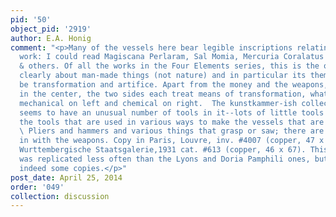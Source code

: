```yaml
---
pid: '50'
object_pid: '2919'
author: E.A. Honig
comment: "<p>Many of the vessels here bear legible inscriptions relating to alchemical
  work: I could read Magiscana Perlaram, Sal Momia, Mercuria Coralatus fe, Aqua Paradiso
  & others. Of all the works in the Four Elements series, this is the one that is
  clearly about man-made things (not nature) and in particular its theme seems to
  be transformation and artifice. Apart from the money and the weapons, which are
  in the center, the two sides each treat means of transformation, what we would call
  mechanical on left and chemical on right.  The kunstkammer-ish collection on left
  seems to have an unusual number of tools in it--lots of little tools for hand crafts,
  the tools that are used in various ways to make the vessels that are also shown.
  \ Pliers and hammers and various things that grasp or saw; there are more of those
  in with the weapons. Copy in Paris, Louvre, inv. #4007 (copper, 47 x 68); copy Stuttgart,
  Wurttembergische Staatsgalerie,1931 cat. #613 (copper, 46 x 67). This image/series
  was replicated less often than the Lyons and Doria Pamphili ones, but there are
  indeed some copies.</p>"
post_date: April 25, 2014
order: '049'
collection: discussion
---
```

